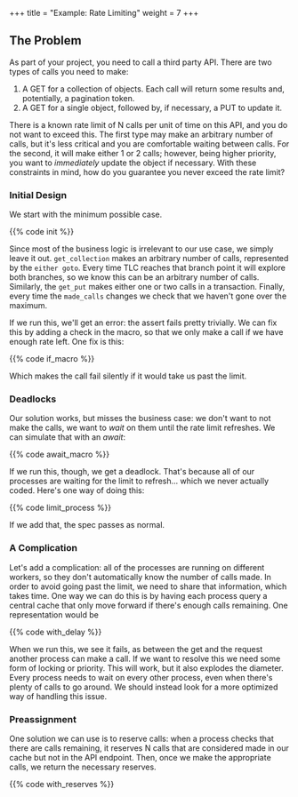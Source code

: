 +++
title = "Example: Rate Limiting"
weight = 7
+++

## The Problem

As part of your project, you need to call a third party API. There are two types of calls you need to make:

1. A GET for a collection of objects. Each call will return some results and, potentially, a pagination token.
1. A GET for a single object, followed by, if necessary, a PUT to update it.

There is a known rate limit of N calls per unit of time on this API, and you do not want to exceed this. The first type may make an arbitrary number of calls, but it's less critical and you are comfortable waiting between calls. For the second, it will make either 1 or 2 calls; however, being higher priority, you want to _immediately_ update the object if necessary. With these constraints in mind, how do you guarantee you never exceed the rate limit?

### Initial Design

We start with the minimum possible case.

{{% code init %}}

Since most of the business logic is irrelevant to our use case, we simply leave it out. `get_collection` makes an arbitrary number of calls, represented by the `either goto`. Every time TLC reaches that branch point it will explore both branches, so we know this can be an arbitrary number of calls. Similarly, the `get_put` makes either one or two calls in a transaction. Finally, every time the `made_calls` changes we check that we haven't gone over the maximum.

If we run this, we'll get an error: the assert fails pretty trivially. We can fix this by adding a check in the macro, so that we only make a call if we have enough rate left. One fix is this:

{{% code if_macro %}}

Which makes the call fail silently if it would take us past the limit.

### Deadlocks

Our solution works, but misses the business case: we don't want to not make the calls, we want to _wait_ on them until the rate limit refreshes. We can simulate that with an _await_:

{{% code await_macro %}}

If we run this, though, we get a deadlock. That's because all of our processes are waiting for the limit to refresh... which we never actually coded. Here's one way of doing this:

{{% code limit_process %}}

If we add that, the spec passes as normal.

### A Complication

Let's add a complication: all of the processes are running on different workers, so they don't automatically know the number of calls made. In order to avoid going past the limit, we need to share that information, which takes time. One way we can do this is by having each process query a central cache that only move forward if there's enough calls remaining. One representation would be

{{% code with_delay %}}

When we run this, we see it fails, as between the get and the request another process can make a call. If we want to resolve this we need some form of locking or priority. This will work, but it also explodes the diameter. Every process needs to wait on every other process, even when there's plenty of calls to go around. We should instead look for a more optimized way of handling this issue.

### Preassignment

One solution we can use is to reserve calls: when a process checks that there are calls remaining, it reserves N calls that are considered made in our cache but not in the API endpoint. Then, once we make the appropriate calls, we return the necessary reserves.

{{% code with_reserves %}}
